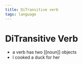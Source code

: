 ```yaml
---
title: DiTransitive verb
tags: language
---
```


# DiTransitive Verb
- a verb has two [[noun]] objects 
- I cooked a duck for her














